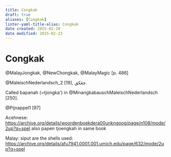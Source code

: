 ```yaml
---
title: Congkak
draft: true
aliases: [Congkak]
linter-yaml-title-alias: Congkak
date created: 2025-02-20
date modified: 2025-02-23
---
```

# Congkak

@MalayJongkak, @NewChongkak, @MalayMagic [p. 486]

@MaleischNederlandsch_2 [19], <span lang="ms-Arab">چڠکق</span>.

Called bapanah (=tjongka') in @MinangkabauschMaleischNederlandsch [250].

@Pijnappel1 [97]

Acehnese: https://archive.org/details/woordenboekdera00unkngoog/page/n108/mode/2up?q=spel
also papen tjoengkah in same book

Malay: siput are the shells used: https://archive.org/details/afu7941.0001.001.umich.edu/page/632/mode/2up?q=spel